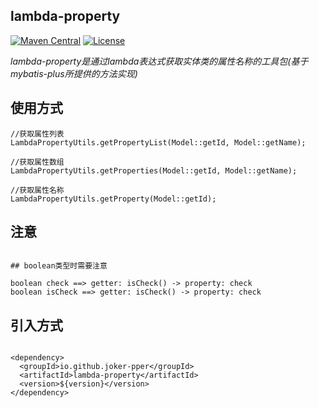## lambda-property

[![Maven Central](https://img.shields.io/maven-central/v/io.github.joker-pper/lambda-property.svg?label=Maven%20Central)](https://central.sonatype.com/search?q=io.github.joker-pper:lambda-property)
[![License](https://img.shields.io/badge/License-Apache%202.0-blue.svg)](https://opensource.org/licenses/Apache-2.0)


*lambda-property是通过lambda表达式获取实体类的属性名称的工具包(基于mybatis-plus所提供的方法实现)*


## 使用方式

```
//获取属性列表
LambdaPropertyUtils.getPropertyList(Model::getId, Model::getName);

//获取属性数组
LambdaPropertyUtils.getProperties(Model::getId, Model::getName);

//获取属性名称
LambdaPropertyUtils.getProperty(Model::getId);
```

## 注意

```

## boolean类型时需要注意

boolean check ==> getter: isCheck() -> property: check  
boolean isCheck ==> getter: isCheck() -> property: check  

```


## 引入方式

```

<dependency>
  <groupId>io.github.joker-pper</groupId>
  <artifactId>lambda-property</artifactId>
  <version>${version}</version>
</dependency>

```